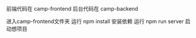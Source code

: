 前端代码在 camp-frontend
后台代码在 camp-backend

进入camp-frontend文件夹
运行 npm install 安装依赖
运行 npm run server 启动想项目